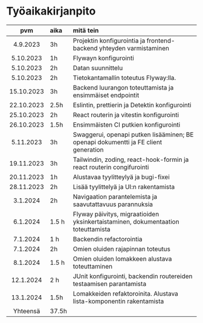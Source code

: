 # Työaikakirjanpito

|    pvm     | aika  | mitä tein                                                                           |
|:----------:|:------|:------------------------------------------------------------------------------------|
|  4.9.2023  | 3h    | Projektin konfigurointia ja frontend-backend yhteyden varmistaminen                 |
| 5.10.2023  | 1h    | Flywayn konfigurointi                                                               |
| 5.10.2023  | 2h    | Datan suunnittelu                                                                   |
| 5.10.2023  | 2h    | Tietokantamallin toteutus Flyway:lla.                                               |
| 15.10.2023 | 3h    | Backend luurangon toteuttamista ja ensimmäiset endpointit                           |
| 22.10.2023 | 2.5h  | Eslintin, prettierin ja Detektin konfigurointi                                      |
| 25.10.2023 | 2h    | React routerin ja vitestin konfigurointi                                            |
| 26.10.2023 | 1.5h  | Ensimmäisten CI putkien konfigurointi                                               |
| 5.11.2023  | 3h    | Swaggerui, openapi putken lisääminen; BE openapi dokumentti ja FE client generation |
| 19.11.2023 | 3h    | Tailwindin, zoding, react-hook-formin ja react routerin congifurointi               |
| 20.11.2023 | 1h    | Alustavaa tyylitteylyä ja bugi-fixei                                                |
| 28.11.2023 | 2h    | Lisää tyylittelyä ja UI:n rakentamista                                              |
|  3.1.2024  | 2h    | Navigaation parantelemista ja saavutattavuus parannuksia                            |
|  6.1.2024  | 1.5 h | Flyway päivitys, migraatioiden yksinkertaistaminen, dokumentaation toteuttamista    |
|  7.1.2024  | 1 h   | Backendin refactorointia                                                            |
|  7.1.2024  | 2h    | Omien oluiden rajapinnan toteutus                                                   |
|  8.1.2024  | 1.5 h | Omien oluiden lomakkeen alustava toteuttaminen                                      |
| 12.1.2024  | 2 h   | JUnit konfigurointi, backendin routereiden testaamisen parantamista                 |
| 13.1.2024  | 1.5h  | Lomakkeiden refaktoroinita. Alustava lista-komponentin rakentamista                 |
|  Yhteensä  | 37.5h |                                                                                     |